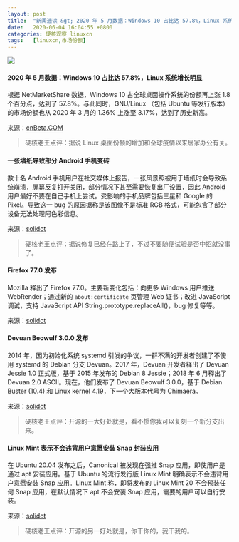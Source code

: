 ```yaml
---
layout: post
title:	"新闻速读 &gt; 2020 年 5 月数据：Windows 10 占比达 57.8%，Linux 系统增长明显"
date:	2020-06-04 16:04:55 +0800 
categories:	硬核观察 linuxcn 
tags:	[linuxcn,市场份额]
---
```



![](/Asserts/Images//attachment/album/202006/04/160436qgcg6cnl2ngczco6.jpg)


#### 2020 年 5 月数据：Windows 10 占比达 57.8%，Linux 系统增长明显


根据 NetMarketShare 数据，Windows 10 占全球桌面操作系统的份额再上涨 1.8 个百分点，达到了 57.8%。与此同时，GNU/Linux （包括 Ubuntu 等发行版本）的市场份额也从 2020 年 3 月的 1.36% 上涨至 3.17%，达到了历史新高。


来源：[cnBeta.COM](https://www.cnbeta.com/articles/tech/986851.htm)



> 
> 硬核老王点评：据说 Linux 桌面份额的增加和全球疫情以来居家办公有关。
> 
> 
> 


#### 一张墙纸导致部分 Android 手机变砖


数十名 Android 手机用户在社交媒体上报告，一张风景照被用于墙纸时会导致系统崩溃，屏幕反复打开关闭，部分情况下甚至需要恢复出厂设置，因此 Android 用户最好不要在自己手机上尝试。受影响的手机品牌包括三星和 Google 的 Pixel。导致这一 bug 的原因据称是该图像不是标准 RGB 格式，可能包含了部分设备无法处理阿色彩信息。


来源：[solidot](https://www.solidot.org/story?sid=64566)



> 
> 硬核老王点评：据说修复已经在路上了，不过不要随便试验是否中招就没事了。
> 
> 
> 


#### Firefox 77.0 发布


Mozilla 释出了 Firefox 77.0。主要新变化包括：向更多 Windows 用户推送 WebRender；通过新的 `about:certificate` 页管理 Web 证书；改进 JavaScript 调试，支持 JavaScript API String.prototype.replaceAll()，bug 修复等等。


来源：[solidot](https://www.solidot.org/story?sid=64559)


#### Devuan Beowulf 3.0.0 发布


2014 年，因为初始化系统 systemd 引发的争议，一群不满的开发者创建了不使用 systemd 的 Debian 分支 Devuan。2017 年，Devuan 开发者释出了 Devuan Jessie 1.0 正式版，基于 2015 年发布的 Debian 8 Jessie；2018 年 6 月释出了 Devuan 2.0 ASCII。现在，他们发布了 Devuan Beowulf 3.0.0，基于 Debian Buster (10.4) 和 Linux kernel 4.19，下一个大版本代号为 Chimaera。


来源：[solidot](https://www.solidot.org/story?sid=64558)



> 
> 硬核老王点评：开源的一大好处就是，看不惯你我可以复刻一个新分支出来。
> 
> 
> 


#### Linux Mint 表示不会违背用户意愿安装 Snap 封装应用


在 Ubuntu 20.04 发布之后，Canonical 被发现在强推 Snap 应用，即使用户是通过 apt 安装应用。基于 Ubuntu 的流行发行版 Linux Mint 明确表示不会违背用户意愿安装 Snap 应用。Linux Mint 称，即将发布的 Linux Mint 20 不会预装任何 Snap 应用，在默认情况下 apt 不会安装 Snap 应用，需要的用户可以自行安装。


来源：[solidot](https://www.solidot.org/story?sid=64554)



> 
> 硬核老王点评：开源的另一好处就是，你干你的，我干我的。
> 
> 
>
